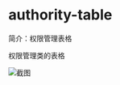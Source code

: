 # authority-table

简介：权限管理表格

权限管理类的表格

![截图](https://img.alicdn.com/tfs/TB1Og2vzbGYBuNjy0FoXXciBFXa-2870-1444.png)
